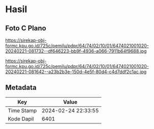 # Hasil

## Foto C Plano

https://sirekap-obj-formc.kpu.go.id/725c/pemilu/pdpr/64/74/02/10/01/6474021001020-20240221-081732--df646223-bb9f-4936-a066-7911b64f9688.jpg

https://sirekap-obj-formc.kpu.go.id/725c/pemilu/pdpr/64/74/02/10/01/6474021001020-20240221-081642--a23b2b3e-150d-4e5f-80d4-c4d7ddf2c1ac.jpg


## Metadata

| Key        | Value               |
| ---------- | ------------------- |
| Time Stamp | 2024-02-24 22:33:55 |
| Kode Dapil | 6401                |



